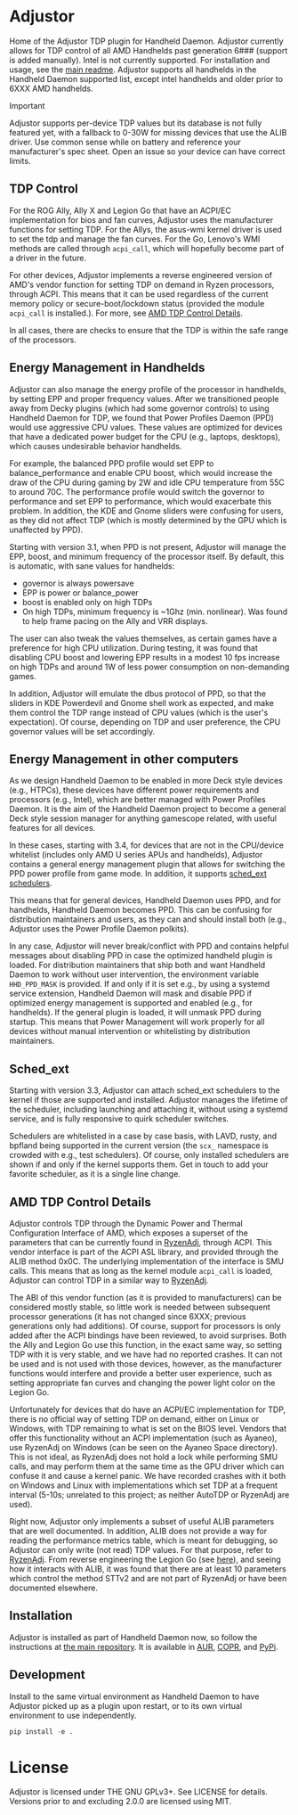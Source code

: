 # Adjustor
Home of the Adjustor TDP plugin for Handheld Daemon.
Adjustor currently allows for TDP control of all AMD Handhelds past generation
6### (support is added manually).
Intel is not currently supported.
For installation and usage, see the [main readme](https://github.com/hhd-dev/hhd).
Adjustor supports all handhelds in the Handheld Daemon supported list,
except intel handhelds and older prior to 6XXX AMD handhelds.

> [!IMPORTANT]
> Adjustor supports per-device TDP values but its database is not fully featured
> yet, with a fallback to 0-30W for missing devices
> that use the ALIB driver. Use common sense while on battery and reference
> your manufacturer's spec sheet. Open an issue so your device can have correct
> limits.

## TDP Control
For the ROG Ally, Ally X and Legion Go that have an ACPI/EC implementation for 
bios and fan curves,
Adjustor uses the manufacturer functions for setting TDP.
For the Allys, the asus-wmi kernel driver is used to set the tdp and manage the
fan curves.
For the Go, Lenovo's WMI methods are called through `acpi_call`, which will hopefully
become part of a driver in the future.

For other devices, Adjustor implements a reverse engineered version of AMD's 
vendor function for setting TDP on demand in Ryzen processors, through ACPI.
This means that it can be used regardless of the current memory policy
or secure-boot/lockdown status (provided the module `acpi_call` is installed.).
For more, see [AMD TDP Control Details](#amd-tdp).

In all cases, there are checks to ensure that the TDP is within the safe range
of the processors.

## Energy Management in Handhelds
Adjustor can also manage the energy profile of the processor in handhelds, by setting EPP
and proper frequency values.
After we transitioned people away from Decky plugins (which had some governor controls)
to using Handheld Daemon for TDP, we found that Power Profiles Daemon (PPD) 
would use aggressive CPU values.
These values are optimized for devices that have a dedicated power budget for the CPU
(e.g., laptops, desktops), which causes undesirable behavior handhelds.

For example, the balanced PPD profile would set EPP to balance_performance and
enable CPU boost, which would increase the draw of the CPU during gaming by 2W
and idle CPU temperature from 55C to around 70C.
The performance profile would switch the governor to performance and set EPP to 
performance, which would exacerbate this problem.
In addition, the KDE and Gnome sliders were confusing for users, as they did not
affect TDP (which is mostly determined by the GPU which is unaffected by PPD).

Starting with version 3.1, when PPD is not present, Adjustor will manage the
EPP, boost, and minimum frequency of the processor itself.
By default, this is automatic, with sane values for handhelds: 
 - governor is always powersave
 - EPP is power or balance_power
 - boost is enabled only on high TDPs
 - On high TDPs, minimum frequency is ~1Ghz (min. nonlinear). Was found to help frame
    pacing on the Ally and VRR displays.

The user can also tweak the values themselves, as certain games have a preference
for high CPU utilization.
During testing, it was found that disabling CPU boost and lowering EPP results
in a modest 10 fps increase on high TDPs and around 1W of less power consumption 
on non-demanding games.

In addition, Adjustor will emulate the dbus protocol of PPD, so that the sliders in
KDE Powerdevil and Gnome shell work as expected, and make them control the
TDP range instead of CPU values (which is the user's expectation).
Of course, depending on TDP and user preference, the CPU governor values will be set
accordingly.

## Energy Management in other computers
As we design Handheld Daemon to be enabled in more Deck style devices (e.g., HTPCs), 
these devices have different power requirements and processors (e.g., Intel), which 
are better managed with Power Profiles Daemon.
It is the aim of the Handheld Daemon project to become a general Deck style session 
manager for anything gamescope related, with useful features for all devices.

In these cases, starting with 3.4, for devices that are not in the CPU/device
whitelist (includes only AMD U series APUs and handhelds), Adjustor contains a 
general energy management plugin that allows for switching the PPD power profile 
from game mode.
In addition, it supports [sched_ext schedulers](#sched_ext).

This means that for general devices, Handheld Daemon uses PPD, and for handhelds,
Handheld Daemon becomes PPD.
This can be confusing for distribution maintainers and users, as they can and 
should install both (e.g., Adjustor uses the Power Profile Daemon polkits).

In any case, Adjustor will never break/conflict with PPD and contains helpful 
messages about disabling PPD in case the optimized handheld plugin is loaded.
For distribution maintainers that ship both and want Handheld Daemon to work
without user intervention, the environment variable `HHD_PPD_MASK` is provided.
If and only if it is set e.g., by using a systemd service extension, Handheld Daemon
will mask and disable PPD if optimized energy management is supported and enabled (e.g., for handhelds).
If the general plugin is loaded, it will unmask PPD during startup.
This means that Power Management will work properly for all devices without manual
intervention or whitelisting by distribution maintainers.

## Sched_ext<a name="sched-ext"></a>
Starting with version 3.3, Adjustor can attach sched_ext schedulers to the
kernel if those are supported and installed.
Adjustor manages the lifetime of the scheduler, including launching and attaching
it, without using a systemd service, and is fully responsive to quirk scheduler
switches.

Schedulers are whitelisted in a case by case basis, with LAVD, rusty, and bpfland
being supported in the current version (the `scx_` namespace is crowded with e.g.,
test schedulers).
Of course, only installed schedulers are shown if and only if the kernel supports
them.
Get in touch to add your favorite scheduler, as it is a single line change.

## AMD TDP Control Details<a name="amd-tdp"></a>
Adjustor controls TDP through the Dynamic Power and Thermal Configuration Interface
of AMD, which exposes a superset of the parameters that can be currently found in 
[RyzenAdj](https://github.dev/FlyGoat/RyzenAdj/), through ACPI.
This vendor interface is part of the ACPI ASL library, and provided through the
ALIB method 0x0C.
The underlying implementation of the interface is SMU calls.
This means that as long as the kernel module `acpi_call` is loaded, Adjustor
can control TDP in a similar way to [RyzenAdj](https://github.dev/FlyGoat/RyzenAdj/).

The ABI of this vendor function (as it is provided to manufacturers) can be 
considered mostly stable, so little work is needed between subsequent 
processor generations (it has not changed since 6XXX; previous
generations only had additions).
Of course, support for processors is only added after the ACPI bindings have
been reviewed, to avoid surprises.
Both the Ally and Legion Go use this function, in the exact same way, so setting
TDP with it is very stable, and we have had no reported crashes.
It can not be used and is not used with those devices, however, as the 
manufacturer functions would interfere and provide a better user experience,
such as setting appropriate fan curves and changing the power light color on the Legion Go.

Unfortunately for devices that do have an ACPI/EC implementation for TDP, there
is no official way of setting TDP on demand, either on Linux or Windows, with
TDP remaining to what is set on the BIOS level.
Vendors that offer this functionality without an ACPI implementation
(such as Ayaneo), use RyzenAdj on Windows (can be seen on the Ayaneo Space directory).
This is not ideal, as RyzenAdj does not hold a lock while performing
SMU calls, and may perform them at the same time as the GPU driver which can
confuse it and cause a kernel panic.
We have recorded crashes with it both on Windows and Linux with implementations 
which set TDP at a frequent interval (5-10s; unrelated
to this project; as neither AutoTDP or RyzenAdj are used).

Right now, Adjustor only implements a subset of useful ALIB parameters that are
well documented.
In addition, ALIB does not provide a way for reading the performance metrics table,
which is meant for debugging, so Adjustor can only write (not read) TDP values.
For that purpose, refer to [RyzenAdj](https://github.dev/FlyGoat/RyzenAdj/).
From reverse engineering the Legion Go (see [here](./alib.md)), and seeing how it
interacts with ALIB, it was found that there are at least 10 parameters which control
the method STTv2 and are not part of RyzenAdj or have been documented elsewhere.

## Installation
Adjustor is installed as part of Handheld Daemon now, so follow the instructions
at [the main repository](https://github.com/hhd-dev/hhd#installation-instructions).
It is available in [AUR](https://aur.archlinux.org/packages/adjustor), 
[COPR](https://copr.fedorainfracloud.org/coprs/hhd-dev/hhd/package/adjustor/), 
and [PyPi](https://github.com/hhd-dev/adjustor/issues).

## Development
Install to the same virtual environment as Handheld Daemon to have Adjustor picked up
as a plugin upon restart, or to its own virtual environment to use independently.
```python
pip install -e .
```

# License
Adjustor is licensed under THE GNU GPLv3+. See LICENSE for details.
Versions prior to and excluding 2.0.0 are licensed using MIT.